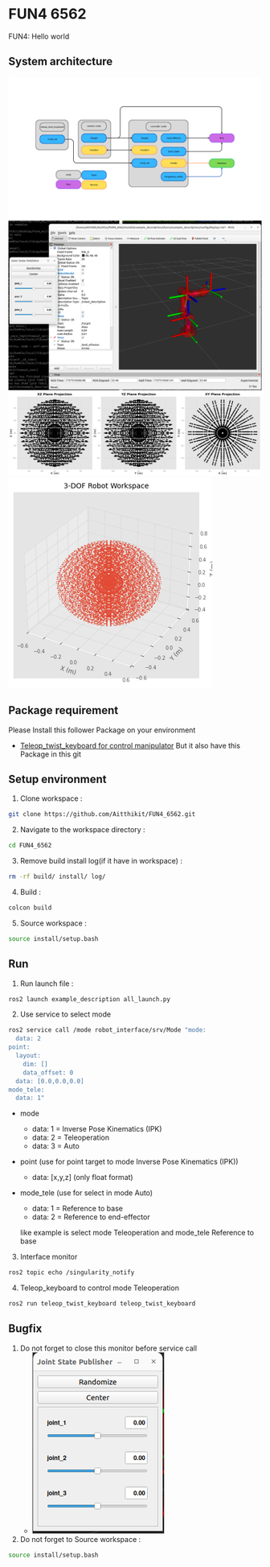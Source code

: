 
# FUN4 6562

FUN4: Hello world 


## System architecture

![alt text](https://github.com/aitthikit/FUN4_6562/blob/main/System.png?raw=true)
![alt text](https://github.com/aitthikit/FUN4_6562/blob/main/rvizcontrol.png?raw=true)
![alt text](https://github.com/aitthikit/FUN4_6562/blob/main/workspace1.png?raw=true)
![alt text](https://github.com/aitthikit/FUN4_6562/blob/main/workspace3d.png?raw=true)


## Package requirement
Please Install this follower Package on your environment
- [Teleop_twist_keyboard for control manipulator](https://github.com/rohbotics/ros2_teleop_keyboard)
But it also have this Package in this git


## Setup environment
1. Clone workspace :
```sh
git clone https://github.com/Aitthikit/FUN4_6562.git
```
2. Navigate to the workspace directory :
```sh
cd FUN4_6562
```
3. Remove build install log(if it have in workspace) :
```sh
rm -rf build/ install/ log/
```
4. Build :
```sh
colcon build
```
5. Source workspace :
```sh
source install/setup.bash
```
## Run
1. Run launch file :
```sh
ros2 launch example_description all_launch.py
```
2. Use service to select mode
```sh
ros2 service call /mode robot_interface/srv/Mode "mode:
  data: 2
point:
  layout:
    dim: []
    data_offset: 0
  data: [0.0,0.0,0.0]
mode_tele:
  data: 1" 
```
- mode 
    - data: 1 = Inverse Pose Kinematics (IPK)
    - data: 2 = Teleoperation
    - data: 3 = Auto
- point (use for point target to mode Inverse Pose Kinematics (IPK))
    - data: [x,y,z] (only float format)
- mode_tele (use for select in mode Auto)
    - data: 1 = Reference to base
    - data: 2 = Reference to end-effector

    like example is select mode Teleoperation and mode_tele Reference to base
3. Interface monitor
```sh
ros2 topic echo /singularity_notify
```
4. Teleop_keyboard to control mode Teleoperation
```sh
ros2 run teleop_twist_keyboard teleop_twist_keyboard
```
## Bugfix
1. Do not forget to close this monitor before service call 
    -   ![alt text](https://github.com/aitthikit/FUN4_6562/blob/main/close.png?raw=true)
2. Do not forget to Source workspace :
```sh
source install/setup.bash
```
    

